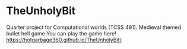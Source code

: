 # TheUnholyBit
Quarter project for Computational worlds (TCSS 491). Medieval themed bullet hell game
You can play the game here! https://hotgarbage360.github.io/TheUnholyBit/
